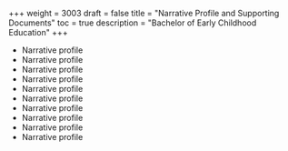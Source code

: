 +++
weight = 3003
draft = false
title = "Narrative Profile and Supporting Documents"
toc = true
description = "Bachelor of Early Childhood Education"
+++

- Narrative profile
- Narrative profile
- Narrative profile
- Narrative profile
- Narrative profile
- Narrative profile
- Narrative profile
- Narrative profile
- Narrative profile
- Narrative profile
